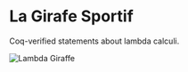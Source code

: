 La Girafe Sportif
=================

Coq-verified statements about lambda calculi.

![Lambda Giraffe](https://f.cloud.github.com/assets/47458/1644002/24fac234-58d9-11e3-96b4-4106ce8a9971.png)
